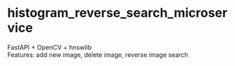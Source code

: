 # histogram_reverse_search_microservice
FastAPI + OpenCV + hnswlib <br>
Features: add new image, delete image, reverse image search
